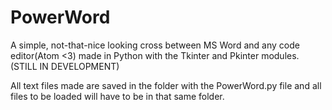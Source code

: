 # PowerWord
A simple, not-that-nice looking cross between MS Word and any code editor(Atom &lt;3) made in Python with the Tkinter and Pkinter modules. (STILL IN DEVELOPMENT)

All text files made are saved in the folder with the PowerWord.py file and all files to be loaded will have to be in that same folder.
